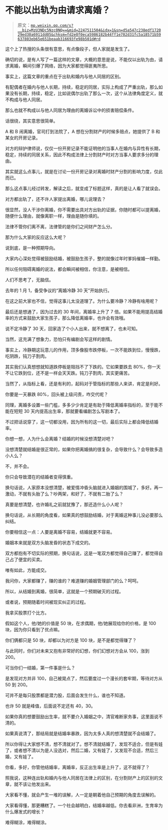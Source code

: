 # 不能以出轨为由请求离婚？

> 原文：[`mp.weixin.qq.com/s?__biz=MzU3NDc5Nzc0NQ==&mid=2247511504&idx=1&sn=d5a547c238edf172029ed30a6911dd05&chksm=fd2e0f0eca5986182b44ff1e702d31fc5a18571b59637803eb65e651beaab316693fe98b501d#rd`](http://mp.weixin.qq.com/s?__biz=MzU3NDc5Nzc0NQ==&mid=2247511504&idx=1&sn=d5a547c238edf172029ed30a6911dd05&chksm=fd2e0f0eca5986182b44ff1e702d31fc5a18571b59637803eb65e651beaab316693fe98b501d#rd)

这个上了热搜的头条很有意思，有点像段子，但人家就是发生了。 

确切的说，是有人写了一篇这样的文章，大概的意思是说，不能仅以出轨为由，请求离婚，瞬间引爆了网络，因为大家都觉得匪夷所思。

事实上，这篇文章的重点在于出轨和婚内与他人同居的区别。 

有配偶者在婚内与他人长期，持续，稳定的同居，实际上构成了严重出轨，那么如果没有长期，持续，稳定，比如说偶尔出轨了那么一次，这个从法律角度定义，就不构成与他人同居。

那么也就不构成以与他人同居为理由的离婚诉讼中的损害赔偿条件。 

话很绕，其实意思很简单。 

A 和 B 闹离婚，官司打到法院了，A 想在分割财产的时候多赔点，她提供了 B 和某女的开房记录。 

对方的辩护律师说，仅仅一份开房记录不能证明他的当事人在婚内与异性有长期，稳定，持续的同居关系，因此不构成法律上分割财产时对方当事人要求多分的理由。

其实就这么点事儿，就是在讨论一份开房记录对离婚时财产分割的影响力度，仅此而已。 

那么这点事儿经过转发，解读之后，就变成了标题这样，真的是让人看了就误会。 

对方都出轨了，还不许人家提出离婚，哪儿说理去？ 

很显然，没人干涉你离婚，你不需要出具对方出轨的证据，你随时都可以提离婚，随便什么理由，就像离职一样，理由是随你填的。 

法律不管你们离不离，法律管的是你们之间财产怎么分。 

那为什么大家的反应这么大呢？ 

说到底，是一种预期导向。 

大家内心深处觉得被鼓励结婚，被鼓励生孩子，整的就像过年时爹妈催婚一样勤。

所以任何阻碍离婚的说法，都会瞬间被相信，你注意，是被相信。

人们不思考了，无脑信。 

去年的 1 月 1，备受争议的“离婚冷静 30 天”开始执行。

在这之前大家也不信，觉得这事儿太没道理了。为什么要冷静？冷静有啥用呢？

最后还是想通了，因为过去的 30 年间，离婚率上升了 7 倍。如果不能用提高结婚率的方式来鼓励大家生孩子，那么降低离婚率，也许会有效哦。

说不定冷静了 30 天，回家造了个小人出来，就不想离了，也未可知。

当然，这充满了想象力，恐怕只有编剧会写这样的剧情。 

事实上，冷静期这玩意儿的作用，顶多像股市跌停板，一次不能跌到位，慢慢跌，吃阴跌，钝刀子割肉。

其实我们认真想想就知道跌停板是阻挡不了下跌的。它如果要跌去 80%，你一天不让它跌到位，还不是一样会天天跌。钝刀子割肉，其实更痛苦。

当然了，从指标上看，还是有利的，起码对于管指标的那些人来讲，肯定是利好。

你要是一天暴跌 80%，回头被上级问责，咋交代呢？ 

同理，离婚多设置一些门槛，多多少少肯定是有助于降低离婚率指标的，至于能不能在短短 30 天内提高出生率，那就要看编剧怎么写剧本了。

不过把话说穿了，这一切都没用，因为所有的这一切，最后实际上都会降低结婚率。

你想一想，人为什么会离婚？结婚的时候没想清楚对吧？

没想清楚就结婚是很正常的，如果你把离婚搞的很复杂，会导致什么？会导致多造小人么？

不，并不会。

你只会导致潜在的结婚者变得慎重。

换句话说，人家原本没想清楚，被爱情冲昏头脑就进入婚姻的围城了，多好。再一激动，不就有头胎了么？吵两架，和好了，不就有二胎了么？ 

真要是想清楚，也许婚礼之前就犹豫了，那还造什么小人呢？

换句话说，从长期的角度看，如果真的想鼓励结婚，对于离婚这种事儿没必要那么纠结。 

你要相信这一点：人要是离婚不容易，结婚就更不容易。

婚姻本来就是双方头脑发昏的状态下成交的。

双方都抱有不切实际的预期，换句话说，这是一笔双方都觉得自己赚了，都觉得自己占了便宜的买卖。

唯有如此，方能成交。

我问你，大家都赚了，赚的谁的？难道赚的婚姻管理部门的么？呵呵。 

所以，从结婚到离婚，很简单，这就是一个预期破灭的过程。 

或者说，预期随着时间被现实纠正的过程。 

我拿买股票打个比方。

假如这个人，他/她的价值是 50 块，在求偶期，他/她展现给你的价格，是 100 块，因为你只看到了优点嘛。

你们俩都只是 50 块，却都以为对方是 100 块，是不是都觉得赚了？

与此同时，你们对未来又抱有非常好的幻想，你们幻想对方会从 100，涨到 200。

可当你们一结婚，第一件事是什么？

是发现对方并非 100，自己被晃点了，然后要度过一个漫长的套牢期，等待对方从 50 到 200。

可并不是每只股票都是潜力股，后面会发生什么，谁也不知道。

也许 50 就是峰值，后面说不定还有 40，30。

如果你真的想要鼓励出生率，就不要介入婚姻之中，清官难断家务事，这里面说不清的。

如果真说清了，那结局就是结婚率暴跌，因为太多人真的想清楚就不会结婚了。 

所以你得让大家想不清，想不清就对了。想不清就结婚了，发现不适合，但是有娃了，或者想不清以为是人没选对，然后二婚，又有娃了，又发现不合适，然后三婚，又有娃了。

你看，多好，你管他结婚率，离婚率，反正出生率是上升了，这不就得了？

照我说，这种连出轨和婚内与他人同居在法律上的区别，在分割财产上的区别的文章，就不该让他发出来。

大家看不懂，就会产生一堆的误解，人一定是朝着他自己预期的角度去误解的。 

大家看得懂，那更糟糕了。一个社会越明白，结婚率越低。你去看非洲，生育率为什么爆发式的增长？ 

难得糊涂，难得糊涂。